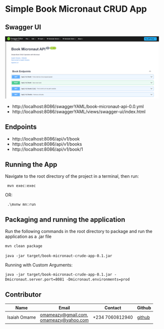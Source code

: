 # Simple Book Micronaut CRUD App

## Swagger UI
![Simple Book Micronaut CRUD App](src/main/resources/images/swaggerui.png)

- http://localhost:8086/swaggerYAML/book-micronaut-api-0.0.yml
- http://localhost:8086/swaggerYAML/views/swagger-ui/index.html



## Endpoints

- http://localhost:8086/api/v1/book
- http://localhost:8086/api/v1/books
- http://localhost:8086/api/v1/book/1


## Running the App

Navigate to the root directory of the project in a terminal, then run:

```
 mvn exec:exec

```
OR:

```
 .\mvnw mn:run

```

## Packaging and running the application

Run the following commands in the root directory to package and run the application as a .jar file

```
mvn clean package

java -jar target/book-micronaut-crude-app-0.1.jar

```

Running with Custom Arguments:

```
java -jar target/book-micronaut-crude-app-0.1.jar -Dmicronaut.server.port=8081 -Dmicronaut.environments=prod

```

## Contributor

| Name         | Email                                       | Contact         | Github                                   |
|--------------|---------------------------------------------|-----------------|------------------------------------------|
| Isaiah Omame | omameazy@gmail.com,<br/> omameazy@yahoo.com | +234 7060812940 | [github](https://github.com/OmameIsaiah) |


